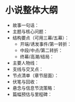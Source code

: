 # 小说整体大纲

- 故事一句话：
- 主题与核心问题：
- 结构要点（可用三幕/五幕）：
  - 开端/诱发事件/第一转折：
  - 中段/中点/第二转折：
  - 终幕/高潮/结局：
- 主要人物线：
- 支线与交叉点：
- 节点清单（章节层面）：
- 伏笔与回收：
- 悬念与信息节流策略：
- 篇幅预估与里程碑：

